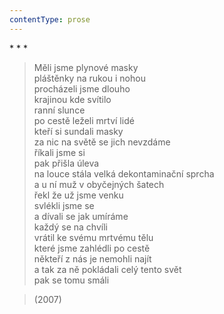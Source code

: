 ```yaml
---
contentType: prose
---
```


\* \* \*

> Měli jsme plynové masky  
> pláštěnky na rukou i nohou  
> procházeli jsme dlouho  
> krajinou kde svítilo  
> ranní slunce  
> po cestě leželi mrtví lidé  
> kteří si sundali masky  
> za nic na světě se jich nevzdáme  
> říkali jsme si  
> pak přišla úleva  
> na louce stála velká dekontaminační sprcha  
> a u ní muž v obyčejných šatech  
> řekl že už jsme venku  
> svlékli jsme se  
> a dívali se jak umíráme  
> každý se na chvíli  
> vrátil ke svému mrtvému tělu  
> které jsme zahlédli po cestě  
> někteří z nás je nemohli najít  
> a tak za ně pokládali celý tento svět  
> pak se tomu smáli

> (2007)
